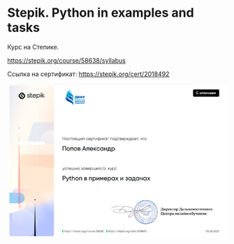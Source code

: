 # Stepik. Python in examples and tasks

Курс на Степике.

https://stepik.org/course/58638/syllabus

Ссылка на сертификат: 
https://stepik.org/cert/2018492

![pic-cert](stepik-certificate-58638-c9d257c.jpg)
